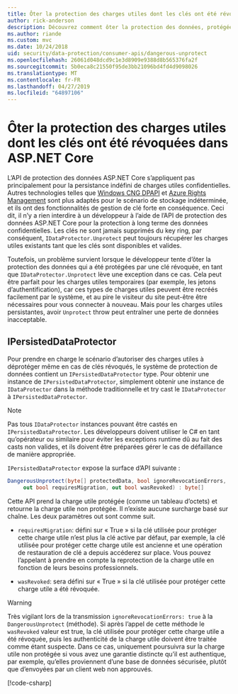 ```yaml
---
title: Ôter la protection des charges utiles dont les clés ont été révoquées dans ASP.NET Core
author: rick-anderson
description: Découvrez comment ôter la protection des données, protégées par des clés qui ont depuis été révoqués, dans une application ASP.NET Core.
ms.author: riande
ms.custom: mvc
ms.date: 10/24/2018
uid: security/data-protection/consumer-apis/dangerous-unprotect
ms.openlocfilehash: 26061d048dcd9c1e3d8909e9388d8b565376fa2f
ms.sourcegitcommit: 5b0eca8c21550f95de3bb21096bd4fd4d9098026
ms.translationtype: MT
ms.contentlocale: fr-FR
ms.lasthandoff: 04/27/2019
ms.locfileid: "64897106"
---
```

# <a name="unprotect-payloads-whose-keys-have-been-revoked-in-aspnet-core"></a>Ôter la protection des charges utiles dont les clés ont été révoquées dans ASP.NET Core

<a name="data-protection-consumer-apis-dangerous-unprotect"></a>

L’API de protection des données ASP.NET Core s’appliquent pas principalement pour la persistance indéfini de charges utiles confidentielles. Autres technologies telles que [Windows CNG DPAPI](https://msdn.microsoft.com/library/windows/desktop/hh706794%28v=vs.85%29.aspx) et [Azure Rights Management](/rights-management/) sont plus adaptés pour le scénario de stockage indéterminée, et ils ont des fonctionnalités de gestion de clé forte en conséquence. Ceci dit, il n’y a rien interdire à un développeur à l’aide de l’API de protection des données ASP.NET Core pour la protection à long terme des données confidentielles. Les clés ne sont jamais supprimés du key ring, par conséquent, `IDataProtector.Unprotect` peut toujours récupérer les charges utiles existants tant que les clés sont disponibles et valides.

Toutefois, un problème survient lorsque le développeur tente d’ôter la protection des données qui a été protégées par une clé révoquée, en tant que `IDataProtector.Unprotect` lève une exception dans ce cas. Cela peut être parfait pour les charges utiles temporaires (par exemple, les jetons d’authentification), car ces types de charges utiles peuvent être recréés facilement par le système, et au pire le visiteur du site peut-être être nécessaires pour vous connecter à nouveau. Mais pour les charges utiles persistantes, avoir `Unprotect` throw peut entraîner une perte de données inacceptable.

## <a name="ipersisteddataprotector"></a>IPersistedDataProtector

Pour prendre en charge le scénario d’autoriser des charges utiles à déprotéger même en cas de clés révoqués, le système de protection de données contient un `IPersistedDataProtector` type. Pour obtenir une instance de `IPersistedDataProtector`, simplement obtenir une instance de `IDataProtector` dans la méthode traditionnelle et try cast le `IDataProtector` à `IPersistedDataProtector`.

> [!NOTE]
> Pas tous `IDataProtector` instances pouvant être castés en `IPersistedDataProtector`. Les développeurs doivent utiliser le C# en tant qu’opérateur ou similaire pour éviter les exceptions runtime dû au fait des casts non valides, et ils doivent être préparées gérer le cas de défaillance de manière appropriée.

`IPersistedDataProtector` expose la surface d’API suivante :

```csharp
DangerousUnprotect(byte[] protectedData, bool ignoreRevocationErrors,
     out bool requiresMigration, out bool wasRevoked) : byte[]
```

Cette API prend la charge utile protégée (comme un tableau d’octets) et retourne la charge utile non protégée. Il n’existe aucune surcharge basé sur chaîne. Les deux paramètres out sont comme suit.

* `requiresMigration`: défini sur « True » si la clé utilisée pour protéger cette charge utile n’est plus la clé active par défaut, par exemple, la clé utilisée pour protéger cette charge utile est ancienne et une opération de restauration de clé a depuis accéderez sur place. Vous pouvez l’appelant à prendre en compte la reprotection de la charge utile en fonction de leurs besoins professionnels.

* `wasRevoked`: sera défini sur « True » si la clé utilisée pour protéger cette charge utile a été révoquée.

>[!WARNING]
> Très vigilant lors de la transmission `ignoreRevocationErrors: true` à la `DangerousUnprotect` (méthode). Si après l’appel de cette méthode le `wasRevoked` valeur est true, la clé utilisée pour protéger cette charge utile a été révoquée, puis les authenticité de la charge utile doivent être traitée comme étant suspecte. Dans ce cas, uniquement poursuivra sur la charge utile non protégée si vous avez une garantie distincte qu’il est authentique, par exemple, qu’elles proviennent d’une base de données sécurisée, plutôt que d’envoyées par un client web non approuvés.

[!code-csharp[](dangerous-unprotect/samples/dangerous-unprotect.cs)]
